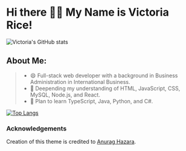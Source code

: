 # Hi there 👋🏾 My Name is Victoria Rice!
![Victoria's GitHub stats](https://github-readme-stats.vercel.app/api?username=vtori37&theme=bear&show_icons=true) 
## About Me:                       

> * 😄 Full-stack web developer with a background in Business Administration in International Business.
> * 🔭 Deepending my understanding of HTML, JavaScript, CSS, MySQL, Node.js, and React. 
> * 🌱 Plan to learn TypeScript, Java, Python, and C#.

[![Top Langs](https://github-readme-stats.vercel.app/api/top-langs/?username=anuraghazra&theme=bear&layout&=compact)](https://github.com/anuraghazra/github-readme-stats)
       
       
<!--
**vtori37/vtori37** is a ✨ _special_ ✨ repository because its `README.md` (this file) appears on your GitHub profile.

Here are some ideas to get you started:

- 🔭 I’m currently working on ...
- 🌱 I’m currently learning ...
- 👯 I’m looking to collaborate on ...
- 🤔 I’m looking for help with ...
- 💬 Ask me about ...
- 📫 How to reach me: ...
- 😄 Pronouns: ...
- ⚡ Fun fact: ...
-->
### Acknowledgements
Creation of this theme is credited to [Anurag Hazara](https://github.com/anuraghazra/github-readme-stats/tree/master/themes).
